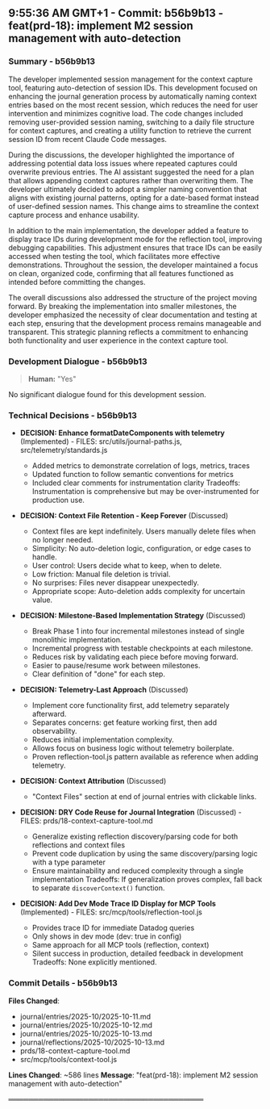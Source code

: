 

## 9:55:36 AM GMT+1 - Commit: b56b9b13 - feat(prd-18): implement M2 session management with auto-detection

### Summary - b56b9b13

The developer implemented session management for the context capture tool, featuring auto-detection of session IDs. This development focused on enhancing the journal generation process by automatically naming context entries based on the most recent session, which reduces the need for user intervention and minimizes cognitive load. The code changes included removing user-provided session naming, switching to a daily file structure for context captures, and creating a utility function to retrieve the current session ID from recent Claude Code messages.

During the discussions, the developer highlighted the importance of addressing potential data loss issues where repeated captures could overwrite previous entries. The AI assistant suggested the need for a plan that allows appending context captures rather than overwriting them. The developer ultimately decided to adopt a simpler naming convention that aligns with existing journal patterns, opting for a date-based format instead of user-defined session names. This change aims to streamline the context capture process and enhance usability.

In addition to the main implementation, the developer added a feature to display trace IDs during development mode for the reflection tool, improving debugging capabilities. This adjustment ensures that trace IDs can be easily accessed when testing the tool, which facilitates more effective demonstrations. Throughout the session, the developer maintained a focus on clean, organized code, confirming that all features functioned as intended before committing the changes.

The overall discussions also addressed the structure of the project moving forward. By breaking the implementation into smaller milestones, the developer emphasized the necessity of clear documentation and testing at each step, ensuring that the development process remains manageable and transparent. This strategic planning reflects a commitment to enhancing both functionality and user experience in the context capture tool.

### Development Dialogue - b56b9b13

> **Human:** "Yes"

No significant dialogue found for this development session.

### Technical Decisions - b56b9b13

- **DECISION: Enhance formatDateComponents with telemetry** (Implemented) - FILES: src/utils/journal-paths.js, src/telemetry/standards.js
  - Added metrics to demonstrate correlation of logs, metrics, traces
  - Updated function to follow semantic conventions for metrics
  - Included clear comments for instrumentation clarity
  Tradeoffs: Instrumentation is comprehensive but may be over-instrumented for production use.

- **DECISION: Context File Retention - Keep Forever** (Discussed)
  - Context files are kept indefinitely. Users manually delete files when no longer needed.
  - Simplicity: No auto-deletion logic, configuration, or edge cases to handle.
  - User control: Users decide what to keep, when to delete.
  - Low friction: Manual file deletion is trivial.
  - No surprises: Files never disappear unexpectedly.
  - Appropriate scope: Auto-deletion adds complexity for uncertain value.

- **DECISION: Milestone-Based Implementation Strategy** (Discussed)
  - Break Phase 1 into four incremental milestones instead of single monolithic implementation.
  - Incremental progress with testable checkpoints at each milestone.
  - Reduces risk by validating each piece before moving forward.
  - Easier to pause/resume work between milestones.
  - Clear definition of "done" for each step.

- **DECISION: Telemetry-Last Approach** (Discussed)
  - Implement core functionality first, add telemetry separately afterward.
  - Separates concerns: get feature working first, then add observability.
  - Reduces initial implementation complexity.
  - Allows focus on business logic without telemetry boilerplate.
  - Proven reflection-tool.js pattern available as reference when adding telemetry.

- **DECISION: Context Attribution** (Discussed)
  - "Context Files" section at end of journal entries with clickable links.

- **DECISION: DRY Code Reuse for Journal Integration** (Discussed) - FILES: prds/18-context-capture-tool.md
  - Generalize existing reflection discovery/parsing code for both reflections and context files
  - Prevent code duplication by using the same discovery/parsing logic with a type parameter
  - Ensure maintainability and reduced complexity through a single implementation
  Tradeoffs: If generalization proves complex, fall back to separate `discoverContext()` function.

- **DECISION: Add Dev Mode Trace ID Display for MCP Tools** (Implemented) - FILES: src/mcp/tools/reflection-tool.js
  - Provides trace ID for immediate Datadog queries
  - Only shows in dev mode (dev: true in config)
  - Same approach for all MCP tools (reflection, context)
  - Silent success in production, detailed feedback in development
  Tradeoffs: None explicitly mentioned.

### Commit Details - b56b9b13

**Files Changed**:
- journal/entries/2025-10/2025-10-11.md
- journal/entries/2025-10/2025-10-12.md
- journal/entries/2025-10/2025-10-13.md
- journal/reflections/2025-10/2025-10-13.md
- prds/18-context-capture-tool.md
- src/mcp/tools/context-tool.js

**Lines Changed**: ~586 lines
**Message**: "feat(prd-18): implement M2 session management with auto-detection"

═══════════════════════════════════════

